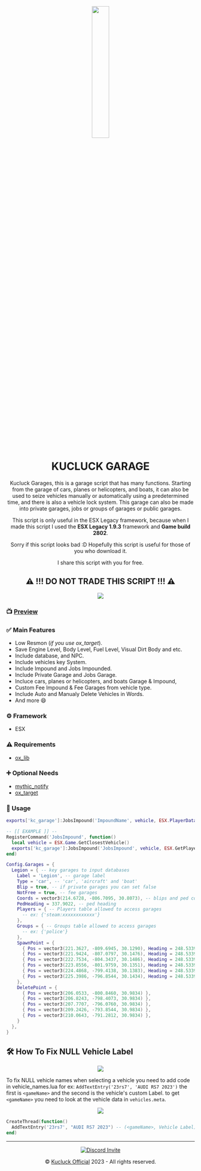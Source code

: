 <div align="center">
<img src="https://media.discordapp.net/attachments/901446802711142460/1060136243377229874/KC.png" width="30%">
<h1><b>KUCLUCK GARAGE</b></h1>
<p>Kucluck Garages, this is a garage script that has many functions. Starting from the garage of cars, planes or helicopters, and boats, it can also be used to seize vehicles manually or automatically using a predetermined time, and there is also a vehicle lock system. This garage can also be made into private garages, jobs or groups of garages or public garages.

This script is only useful in the ESX Legacy framework, because when I made this script I used the <b>ESX Legacy 1.9.3</b> framework and <b>Game build 2802</b>.

Sorry if this script looks bad :D
Hopefully this script is useful for those of you who download it.

I share this script with you for free.

## <b>⚠️ !!! DO NOT TRADE THIS SCRIPT !!! ⚠️</b>

</p>
</div>

<div align="center">
<a href="https://youtu.be/sb_Y4lud-IM"><img src="https://media.discordapp.net/attachments/1060165701136044052/1088129652104634388/kc_garage.png"></a>
</div>

### 📺 [Preview](https://youtu.be/sb_Y4lud-IM)

### ✅ Main Features

- Low Resmon (_if you use ox_target_).
- Save Engine Level, Body Level, Fuel Level, Visual Dirt Body and etc.
- Include database, and NPC.
- Include vehicles key System.
- Include Impound and Jobs Impounded.
- Include Private Garage and Jobs Garage.
- Incluce cars, planes or helicopters, and boats Garage & Impound,
- Custom Fee Impound & Fee Garages from vehicle type.
- Include Auto and Manualy Delete Vehicles in Words.
- And more 😄

### ⚙️ Framework

- ESX

### ⚠️ Requirements

- <a href='https://github.com/overextended/ox_lib'>ox_lib</a>

### ➕ Optional Needs

- <a href='https://github.com/JayMontana36/mythic_notify'>mythic_notify</a>
- <a href='https://github.com/overextended/ox_target'>ox_target</a>

### 🧰 Usage

```lua
exports['kc_garage']:JobsImpound('ImpoundName', vehicle, ESX.PlayerData.identifier)

-- [[ EXAMPLE ]] --
RegisterCommand('JobsImpound', function()
  local vehicle = ESX.Game.GetClosestVehicle()
  exports['kc_garage']:JobsImpound('JobsImpound', vehicle, ESX.GetPlayerData().identifier)
end)
```

```lua
Config.Garages = {
  Legion = { -- key garages to input databases
    Label = 'Legion', -- garage label
    Type = 'car', -- 'car', 'aircraft' and 'boat'
    Blip = true, -- if private garages you can set false
    NotFree = true, -- fee garages
    Coords = vector3(214.6728, -806.7095, 30.8073), -- blips and ped coords
    PedHeading = 337.9022, -- ped heading
    Players = { -- Players table allowed to access garages
      -- ex: {'steam:xxxxxxxxxxxx'}
    },
    Groups = { -- Groups table allowed to access garages
      -- ex: {'police'}
    },
    SpawnPoint = {
      { Pos = vector3(221.3627, -809.6945, 30.1290), Heading = 248.5339 },
      { Pos = vector3(221.9424, -807.0797, 30.1476), Heading = 248.5339 },
      { Pos = vector3(222.7534, -804.3437, 30.1486), Heading = 248.5339 },
      { Pos = vector3(223.8556, -801.9759, 30.1351), Heading = 248.5339 },
      { Pos = vector3(224.4868, -799.4138, 30.1383), Heading = 248.5339 },
      { Pos = vector3(225.3986, -796.8544, 30.1434), Heading = 248.5339 },
    },
    DeletePoint = {
      { Pos = vector3(206.0533, -800.8460, 30.9834) },
      { Pos = vector3(206.8243, -798.4073, 30.9834) },
      { Pos = vector3(207.7707, -796.0760, 30.9834) },
      { Pos = vector3(209.2426, -793.8544, 30.9834) },
      { Pos = vector3(210.0643, -791.2812, 30.9834) },
    }
  },
}
```

## 🛠️ <b> How To Fix NULL Vehicle Label</b>

<div align="center"><img src="https://media.discordapp.net/attachments/1060165701136044052/1087603093962772541/image.png"/></div>

To fix NULL vehicle names when selecting a vehicle you need to add code in vehicle_names.lua for ex: `AddTextEntry('23rs7', 'AUDI RS7 2023')` the first is `<gameName>` and the second is the vehicle's custom Label. to get `<gameName>` you need to look at the vehicle data in `vehicles.meta`.

<div align="center"><img src="https://media.discordapp.net/attachments/1060165701136044052/1087603452181487716/image.png"/></div>

```lua
CreateThread(function()
  AddTextEntry('23rs7', "AUDI RS7 2023") -- (<gameName>, Vehicle Label)
end)
```

<hr>

<div align="center"> <a href="https://discord.gg/BuACxn4XUw" title=""><img alt="Discord Invite" src="https://discordapp.com/api/guilds/901445288881963059/widget.png?style=banner2"></a>
</div>

<p align="center">©️ <a href="https://discord.gg/BuACxn4XUw">Kucluck Official</a> 2023 - All rights reserved.</p>
